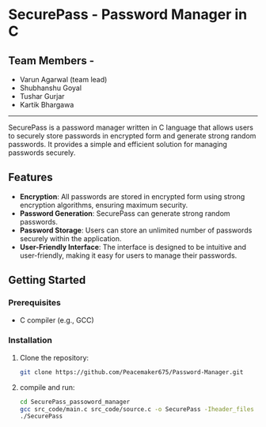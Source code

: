 <h1>SecurePass - Password Manager in C</h1>
<h2>Team Members - </h2>
<ul>
  <li>Varun Agarwal (team lead)</li>
  <li>Shubhanshu Goyal</li>
  <li>Tushar Gurjar</li>
  <li>Kartik Bhargawa</li>
  
</ul>
<hr>

SecurePass is a password manager written in C language that allows users to securely store passwords in encrypted form and generate strong random passwords. It provides a simple and efficient solution for managing passwords securely.

## Features

- **Encryption**: All passwords are stored in encrypted form using strong encryption algorithms, ensuring maximum security.
- **Password Generation**: SecurePass can generate strong random passwords.
- **Password Storage**: Users can store an unlimited number of passwords securely within the application.
- **User-Friendly Interface**: The interface is designed to be intuitive and user-friendly, making it easy for users to manage their passwords.

## Getting Started

### Prerequisites

- C compiler (e.g., GCC)

### Installation

1. Clone the repository:

   ```bash
   git clone https://github.com/Peacemaker675/Password-Manager.git

2. compile and run:
   
   ```bash
   cd SecurePass_passoword_manager
   gcc src_code/main.c src_code/source.c -o SecurePass -Iheader_files
   ./SecurePass

